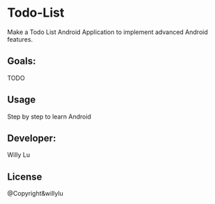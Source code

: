 # Todo-List
Make a Todo List Android Application to implement advanced Android features.

## Goals: 
TODO

## Usage
Step by step to learn Android

## Developer:
Willy Lu

## License
@Copyright&willylu
